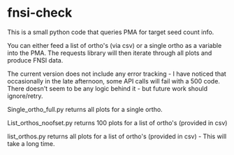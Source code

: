 # fnsi-check
This is a small python code that queries PMA for target seed count info.

You can either feed a list of ortho's (via csv) or a single ortho as a variable into the PMA. The requests library will then iterate through all plots and produce FNSI data.

The current version does not include any error tracking - I have noticed that occasionally in the late afternoon, some API calls will fail with a 500 code. There doesn't seem to be any logic behind it - but future work should ignore/retry.

Single_ortho_full.py returns all plots for a single ortho.

List_orthos_noofset.py returns 100 plots for a list of ortho's (provided in csv)

list_orthos.py returns all plots for a list of ortho's (provided in csv) - This will take a long time.
